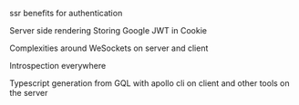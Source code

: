 ssr benefits for authentication 

Server side rendering 
Storing Google JWT in Cookie

Complexities around WeSockets on server and client

Introspection everywhere 

Typescript generation from GQL with apollo cli on client and other tools on the server

